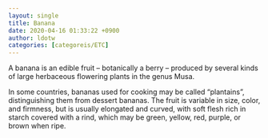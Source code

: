```yaml
---
layout: single
title: Banana
date: 2020-04-16 01:33:22 +0900
author: ldotw
categories: [categoreis/ETC]
---
```


A banana is an edible fruit – botanically a berry – produced by several kinds of large herbaceous flowering plants in the genus Musa.



 In some countries, bananas used for cooking may be called “plantains”, distinguishing them from dessert bananas. The fruit is variable in size, color, and firmness, but is usually elongated and curved, with soft flesh rich in starch covered with a rind, which may be green, yellow, red, purple, or brown when ripe.